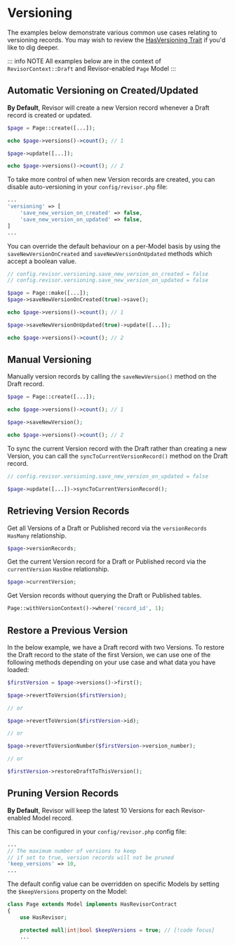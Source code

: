 # Versioning

The examples below demonstrate various common use cases relating to versioning records. You may wish to review
the [HasVersioning Trait](https://github.com/indracollective/laravel-revisor/blob/main/src/Concerns/HasVersioning.php)
if you'd like to dig deeper.

::: info NOTE
All examples below are in the context of `RevisorContext::Draft` and Revisor-enabled `Page` Model
:::

## Automatic Versioning on Created/Updated

**By Default**, Revisor will create a new Version record whenever a Draft record is created or updated.

```php
$page = Page::create([...]);

echo $page->versions()->count(); // 1

$page->update([...]);

echo $page->versions()->count(); // 2
```

To take more control of when new Version records are created, you can disable auto-versioning in your
`config/revisor.php` file:

```php
...
'versioning' => [
    'save_new_version_on_created' => false,
    'save_new_version_on_updated' => false,
]    
...
```

You can override the default behaviour on a per-Model basis by using the `saveNewVersionOnCreated` and `saveNewVersionOnUpdated` methods which accept a boolean value.

```php
// config.revisor.versioning.save_new_version_on_created = false
// config.revisor.versioning.save_new_version_on_updated = false

$page = Page::make([...]);
$page->saveNewVersionOnCreated(true)->save();

echo $page->versions()->count(); // 1

$page->saveNewVersionOnUpdated(true)->update([...]);

echo $page->versions()->count(); // 2
```

## Manual Versioning

Manually version records by calling the `saveNewVersion()` method on the Draft record.

```php
$page = Page::create([...]);

echo $page->versions()->count(); // 1

$page->saveNewVersion();

echo $page->versions()->count(); // 2
```

To sync the current Version record with the Draft rather than creating a new Version, you can call the
`syncToCurrentVersionRecord()` method on the Draft record.

```php
// config.revisor.versioning.save_new_version_on_updated = false

$page->update([...])->syncToCurrentVersionRecord();
```

## Retrieving Version Records

Get all Versions of a Draft or Published record via the `versionRecords` `HasMany` relationship.

```php
$page->versionRecords;
``` 

Get the current Version record for a Draft or Published record via the `currentVersion` `HasOne` relationship.

```php 
$page->currentVersion;
``` 

Get Version records without querying the Draft or Published tables.

```php
Page::withVersionContext()->where('record_id', 1);
```

## Restore a Previous Version

In the below example, we have a Draft record with two Versions. To restore the Draft record to the state of
the first Version, we can use one of the following methods depending on your use case and what data you have loaded:

```php
$firstVersion = $page->versions()->first();

$page->revertToVersion($firstVersion);

// or 

$page->revertToVersion($firstVersion->id);

// or

$page->revertToVersionNumber($firstVersion->version_number);

// or 

$firstVersion->restoreDraftToThisVersion();
```

## Pruning Version Records

**By Default**, Revisor will keep the latest 10 Versions for each Revisor-enabled Model record.

This can be configured in your `config/revisor.php` config file:

```php
...
// The maximum number of versions to keep
// if set to true, version records will not be pruned
'keep_versions' => 10,
...
```

The default config value can be overridden on specific Models by setting the `$keepVersions` property on the Model:

```php
class Page extends Model implements HasRevisorContract
{
    use HasRevisor;

    protected null|int|bool $keepVersions = true; // [!code focus]
    ...
```
